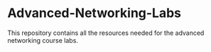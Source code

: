 # Advanced-Networking-Labs
This repository contains all the resources needed for the advanced networking course labs.
